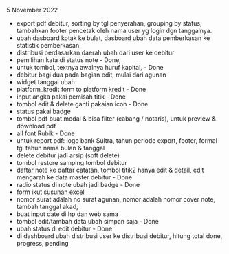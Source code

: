 5 November 2022
- export pdf debitur, sorting by tgl penyerahan, grouping by status, tambahkan footer pencetak oleh nama user yg login dgn tanggalnya.
- ubah dasboard kotak ke bulat, dasboard ubah data pemberkasan ke statistik pemberkasan
- distribusi berdasarkan daerah ubah dari user ke debitur
- pemilihan kata di status note - Done, 
- untuk tombol, textnya awalnya huruf kapital, - Done
- debitur bagi dua pada bagian edit, mulai dari agunan
- widget tanggal ubah
- platform_kredit form to platform kredit - Done
- input angka pakai pemisah titik - Done
- tombol edit & delete ganti pakaian icon - Done
- status pakai badge
- tombol pdf buat modal & bisa filter (cabang / notaris), untuk preview & download pdf
- all font Rubik - Done
- untuk report pdf: logo bank Sultra, tahun periode export, footer, formal tgl tahun nama bulan & tanggal
- delete debitur jadi arsip (soft delete)
- tombol restore samping tombol debitur 
- daftar note ke daftar catatan, tombol titik2 hanya edit & detail, edit mengarah ke data master debitur - Done
- radio status di note ubah jadi badge - Done
- form ikut susunan excel 
- nomor surat adalah no surat agunan,  nomor adalah nomor cover note, tambah tanggal akad,
- buat input date di hp dan web sama
- tombol edit/tambah data ubah simpan saja - Done
- ubah status di edit debitur - Done
- di dashboard ubah distribusi user ke distribusi debitur, hitung total done, progress, pending